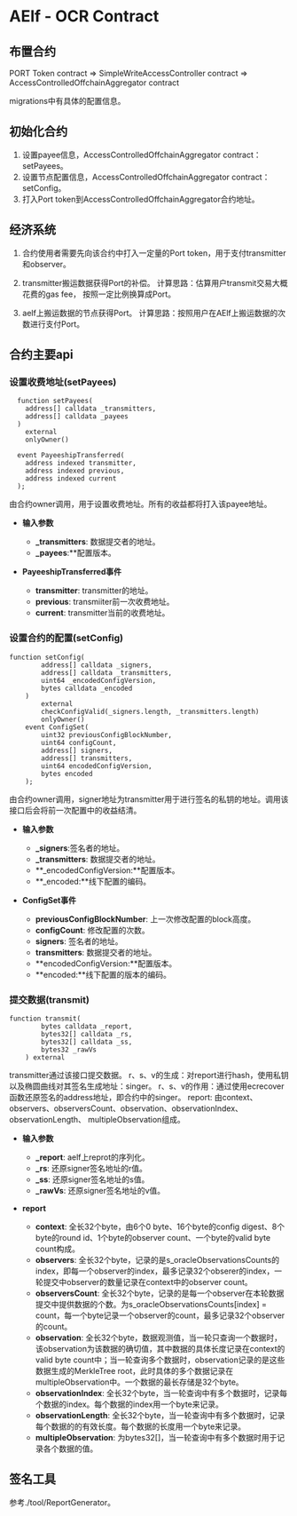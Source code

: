 # AElf - OCR Contract

## 布置合约

PORT Token contract => SimpleWriteAccessController contract => AccessControlledOffchainAggregator contract

migrations中有具体的配置信息。

## 初始化合约

1. 设置payee信息，AccessControlledOffchainAggregator contract： setPayees。
2. 设置节点配置信息，AccessControlledOffchainAggregator contract： setConfig。
3. 打入Port token到AccessControlledOffchainAggregator合约地址。

## 经济系统

1. 合约使用者需要先向该合约中打入一定量的Port token，用于支付transmitter和observer。

2. transmitter搬运数据获得Port的补偿。
计算思路：估算用户transmit交易大概花费的gas fee， 按照一定比例换算成Port。

3. aelf上搬运数据的节点获得Port。
计算思路：按照用户在AElf上搬运数据的次数进行支付Port。

## 合约主要api

### **设置收费地址(setPayees)**

```plain
  function setPayees(
    address[] calldata _transmitters,
    address[] calldata _payees
  )
    external
    onlyOwner()
    
  event PayeeshipTransferred(
    address indexed transmitter,
    address indexed previous,
    address indexed current
  );
```

由合约owner调用，用于设置收费地址。所有的收益都将打入该payee地址。

* **输入参数**
    * **_transmitters**: 数据提交者的地址。
    * **_payees**:**配置版本。

* **PayeeshipTransferred事件**
    * **transmitter**: transmitter的地址。
    * **previous**: transmiiter前一次收费地址。
    * **current**: transmitter当前的收费地址。

### **设置合约的配置(setConfig)**

```plain
function setConfig(
        address[] calldata _signers,
        address[] calldata _transmitters,
        uint64 _encodedConfigVersion,
        bytes calldata _encoded
    )
        external
        checkConfigValid(_signers.length, _transmitters.length)
        onlyOwner()
    event ConfigSet(
        uint32 previousConfigBlockNumber,
        uint64 configCount,
        address[] signers,
        address[] transmitters,
        uint64 encodedConfigVersion,
        bytes encoded
    );
```

由合约owner调用，signer地址为transmitter用于进行签名的私钥的地址。调用该接口后会将前一次配置中的收益结清。

* **输入参数**
    * **_signers**:签名者的地址。
    * **_transmitters**: 数据提交者的地址。
    * **_encodedConfigVersion:**配置版本。
    * **_encoded:**线下配置的编码。

* **ConfigSet事件**
    * **previousConfigBlockNumber**: 上一次修改配置的block高度。
    * **configCount**: 修改配置的次数。
    * **signers**: 签名者的地址。
    * **transmitters**: 数据提交者的地址。
    * **encodedConfigVersion:**配置版本。
    * **encoded:**线下配置的版本的编码。

### **提交数据(transmit)**

```plain
function transmit(
        bytes calldata _report,
        bytes32[] calldata _rs,
        bytes32[] calldata _ss,
        bytes32 _rawVs
    ) external 
```

transmitter通过该接口提交数据。
r、s、v的生成：对report进行hash，使用私钥以及椭圆曲线对其签名生成地址：singer。
r、s、v的作用：通过使用ecrecover函数还原签名的address地址，即合约中的singer。
report: 由context、observers、observersCount、observation、observationIndex、observationLength、 multipleObservation组成。

* **输入参数**
    * **_report**: aelf上reprot的序列化。
    * **_rs**: 还原signer签名地址的r值。
    * **_ss**: 还原signer签名地址的s值。
    * **_rawVs**: 还原signer签名地址的v值。

* **report**
    * **context**: 全长32个byte，由6个0 byte、16个byte的config digest、8个byte的round id、1个byte的observer count、一个byte的valid byte count构成。
    * **observers**: 全长32个byte，记录的是s_oracleObservationsCounts的index，即每一个observer的index，最多记录32个obserer的index，一轮提交中observer的数量记录在context中的observer count。
    * **observersCount**: 全长32个byte，记录的是每一个observer在本轮数据提交中提供数据的个数。为s_oracleObservationsCounts\[index] = count，每一个byte记录一个observer的count，最多记录32个observer的count。
    * **observation**: 全长32个byte，数据观测值，当一轮只查询一个数据时，该observation为该数据的确切值，其中数据的具体长度记录在context的valid byte count中；当一轮查询多个数据时，observation记录的是这些数据生成的MerkleTree root，此时具体的多个数据记录在multipleObservation中。一个数据的最长存储是32个byte。
    * **observationIndex**: 全长32个byte，当一轮查询中有多个数据时，记录每个数据的index。每个数据的index用一个byte来记录。
    * **observationLength**: 全长32个byte，当一轮查询中有多个数据时，记录每个数据的的有效长度。每个数据的长度用一个byte来记录。
    * **multipleObservation**: 为bytes32[]，当一轮查询中有多个数据时用于记录各个数据的值。

## 签名工具
参考./tool/ReportGenerator。